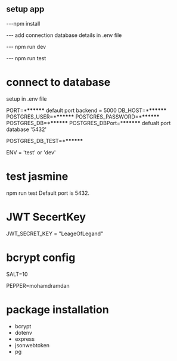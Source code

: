 ## setup app

---npm install

--- add connection database details in .env file

--- npm run dev <!-- to run the application -->

<!-- test app -->

--- npm run test <!-- test the application -->

# connect to database

setup in .env file

PORT=\***\*\*\*\*\*\*** default port backend = 5000 <!-- port that backend running on -->
DB_HOST=\***\*\*\*\*\*\***
POSTGRES_USER=\***\*\*\*\*\*\***
POSTGRES_PASSWORD=\***\*\*\*\*\*\***
POSTGRES_DB=\***\*\*\*\*\*\***
POSTGRES_DBPort=\***\*\*\*\*\*\*** defualt port database '5432' <!-- port that database running on -->

<!-- test database -->

POSTGRES_DB_TEST=\***\*\*\*\*\*\*** <!-- you need only to write test of your database name -->

ENV = 'test' or 'dev' <!-- default dev -->

# test jasmine

npm run test
Default port is 5432.

# JWT SecertKey

JWT_SECRET_KEY = "LeageOfLegand"

# bcrypt config

SALT=10

PEPPER=mohamdramdan

# package installation

- bcrypt
- dotenv
- express
- jsonwebtoken
- pg
